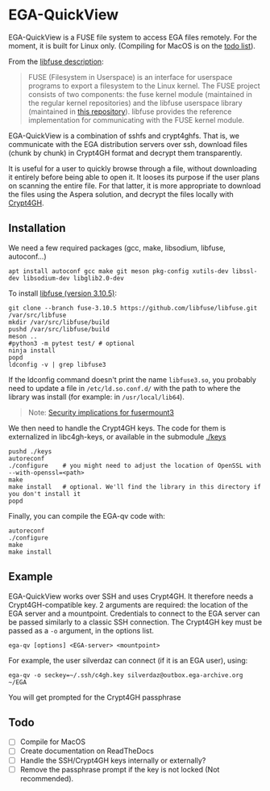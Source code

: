# EGA-QuickView

EGA-QuickView is a FUSE file system to access EGA files remotely. For
the moment, it is built for Linux only. (Compiling for MacOS is on the [todo list](#todo)).

From the [libfuse description](https://github.com/libfuse/libfuse/blob/master/README.md):

> FUSE (Filesystem in Userspace) is an interface for userspace
> programs to export a filesystem to the Linux kernel. The FUSE
> project consists of two components: the fuse kernel module
> (maintained in the regular kernel repositories) and the libfuse
> userspace library (maintained in [this repository](https://github.com/libfuse/libfuse)). libfuse provides
> the reference implementation for communicating with the FUSE kernel
> module.

EGA-QuickView is a combination of sshfs and crypt4ghfs. That is, we
communicate with the EGA distribution servers over ssh, download files
(chunk by chunk) in Crypt4GH format and decrypt them transparently.

It is useful for a user to quickly browse through a file, without
downloading it entirely before being able to open it. It looses its
purpose if the user plans on scanning the entire file. For that
latter, it is more appropriate to download the files using the Aspera
solution, and decrypt the files locally with [Crypt4GH](https://crypt4gh.readthedocs.io).

## Installation

We need a few required packages (gcc, make, libsodium, libfuse, autoconf...)

	apt install autoconf gcc make git meson pkg-config xutils-dev libssl-dev libsodium-dev libglib2.0-dev

To install [libfuse (version 3.10.5)](https://github.com/libfuse/libfuse):

	git clone --branch fuse-3.10.5 https://github.com/libfuse/libfuse.git /var/src/libfuse
	mkdir /var/src/libfuse/build
	pushd /var/src/libfuse/build
	meson ..
	#python3 -m pytest test/ # optional
	ninja install
	popd
	ldconfig -v | grep libfuse3

If the ldconfig command doesn't print the name `libfuse3.so`, you probably need to update a file in `/etc/ld.so.conf.d/` with the path to where the library was install (for example: in `/usr/local/lib64`).


> Note: [Security implications for fusermount3](https://github.com/libfuse/libfuse/tree/fuse-3.10.5#security-implications)


We then need to handle the Crypt4GH keys. The code for them is externalized in libc4gh-keys, or available in the submodule [./keys](./keys)

	pushd ./keys
	autoreconf
	./configure    # you might need to adjust the location of OpenSSL with --with-openssl=<path>
	make
	make install   # optional. We'll find the library in this directory if you don't install it
	popd

Finally, you can compile the EGA-qv code with:

	autoreconf
	./configure
	make
	make install


## Example

EGA-QuickView works over SSH and uses Crypt4GH. It therefore needs a Crypt4GH-compatible key.
2 arguments are required: the location of the EGA server and a mountpoint.
Credentials to connect to the EGA server can be passed similarly to a classic SSH connection.
The Crypt4GH key must be passed as a `-o` argument, in the options list.

	ega-qv [options] <EGA-server> <mountpoint>
	
For example, the user silverdaz can connect (if it is an EGA user), using:

	ega-qv -o seckey=~/.ssh/c4gh.key silverdaz@outbox.ega-archive.org ~/EGA
	
You will get prompted for the Crypt4GH passphrase

## Todo


- [ ] Compile for MacOS
- [ ] Create documentation on ReadTheDocs
- [ ] Handle the SSH/Crypt4GH keys internally or externally?
- [ ] Remove the passphrase prompt if the key is not locked (Not recommended).
